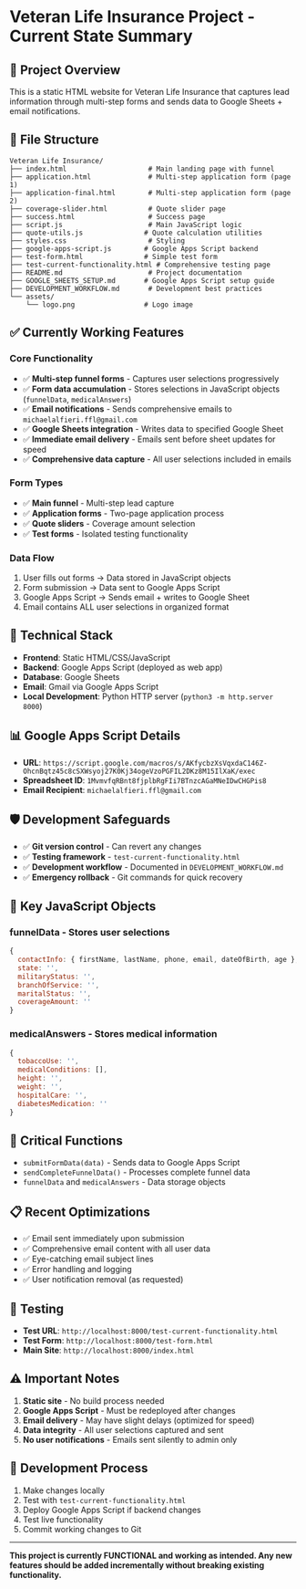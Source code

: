 # Veteran Life Insurance Project - Current State Summary

## 🎯 **Project Overview**
This is a static HTML website for Veteran Life Insurance that captures lead information through multi-step forms and sends data to Google Sheets + email notifications.

## 📁 **File Structure**
```
Veteran Life Insurance/
├── index.html                    # Main landing page with funnel
├── application.html              # Multi-step application form (page 1)
├── application-final.html        # Multi-step application form (page 2)
├── coverage-slider.html          # Quote slider page
├── success.html                  # Success page
├── script.js                     # Main JavaScript logic
├── quote-utils.js               # Quote calculation utilities
├── styles.css                    # Styling
├── google-apps-script.js        # Google Apps Script backend
├── test-form.html               # Simple test form
├── test-current-functionality.html # Comprehensive testing page
├── README.md                     # Project documentation
├── GOOGLE_SHEETS_SETUP.md       # Google Apps Script setup guide
├── DEVELOPMENT_WORKFLOW.md       # Development best practices
└── assets/
    └── logo.png                 # Logo image
```

## ✅ **Currently Working Features**

### **Core Functionality**
- ✅ **Multi-step funnel forms** - Captures user selections progressively
- ✅ **Form data accumulation** - Stores selections in JavaScript objects (`funnelData`, `medicalAnswers`)
- ✅ **Email notifications** - Sends comprehensive emails to `michaelalfieri.ffl@gmail.com`
- ✅ **Google Sheets integration** - Writes data to specified Google Sheet
- ✅ **Immediate email delivery** - Emails sent before sheet updates for speed
- ✅ **Comprehensive data capture** - All user selections included in emails

### **Form Types**
- ✅ **Main funnel** - Multi-step lead capture
- ✅ **Application forms** - Two-page application process
- ✅ **Quote sliders** - Coverage amount selection
- ✅ **Test forms** - Isolated testing functionality

### **Data Flow**
1. User fills out forms → Data stored in JavaScript objects
2. Form submission → Data sent to Google Apps Script
3. Google Apps Script → Sends email + writes to Google Sheet
4. Email contains ALL user selections in organized format

## 🔧 **Technical Stack**
- **Frontend**: Static HTML/CSS/JavaScript
- **Backend**: Google Apps Script (deployed as web app)
- **Database**: Google Sheets
- **Email**: Gmail via Google Apps Script
- **Local Development**: Python HTTP server (`python3 -m http.server 8000`)

## 📊 **Google Apps Script Details**
- **URL**: `https://script.google.com/macros/s/AKfycbzXsVqxdaC146Z-OhcnBqtz45c8cSXWsyoj27K0Kj34ogeVzoPGFIL2DKz8M15IlXaK/exec`
- **Spreadsheet ID**: `1MvmvfqRBnt8fjplbRgFIi7BTnzcAGaMNeIDwCHGPis8`
- **Email Recipient**: `michaelalfieri.ffl@gmail.com`

## 🛡️ **Development Safeguards**
- ✅ **Git version control** - Can revert any changes
- ✅ **Testing framework** - `test-current-functionality.html`
- ✅ **Development workflow** - Documented in `DEVELOPMENT_WORKFLOW.md`
- ✅ **Emergency rollback** - Git commands for quick recovery

## 📝 **Key JavaScript Objects**

### **funnelData** - Stores user selections
```javascript
{
  contactInfo: { firstName, lastName, phone, email, dateOfBirth, age },
  state: '',
  militaryStatus: '',
  branchOfService: '',
  maritalStatus: '',
  coverageAmount: ''
}
```

### **medicalAnswers** - Stores medical information
```javascript
{
  tobaccoUse: '',
  medicalConditions: [],
  height: '',
  weight: '',
  hospitalCare: '',
  diabetesMedication: ''
}
```

## 🚨 **Critical Functions**
- `submitFormData(data)` - Sends data to Google Apps Script
- `sendCompleteFunnelData()` - Processes complete funnel data
- `funnelData` and `medicalAnswers` - Data storage objects

## 📋 **Recent Optimizations**
- ✅ Email sent immediately upon submission
- ✅ Comprehensive email content with all user data
- ✅ Eye-catching email subject lines
- ✅ Error handling and logging
- ✅ User notification removal (as requested)

## 🧪 **Testing**
- **Test URL**: `http://localhost:8000/test-current-functionality.html`
- **Test Form**: `http://localhost:8000/test-form.html`
- **Main Site**: `http://localhost:8000/index.html`

## ⚠️ **Important Notes**
1. **Static site** - No build process needed
2. **Google Apps Script** - Must be redeployed after changes
3. **Email delivery** - May have slight delays (optimized for speed)
4. **Data integrity** - All user selections captured and sent
5. **No user notifications** - Emails sent silently to admin only

## 🔄 **Development Process**
1. Make changes locally
2. Test with `test-current-functionality.html`
3. Deploy Google Apps Script if backend changes
4. Test live functionality
5. Commit working changes to Git

---

**This project is currently FUNCTIONAL and working as intended. Any new features should be added incrementally without breaking existing functionality.** 